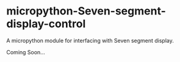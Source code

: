 # micropython-Seven-segment-display-control
A micropython module for interfacing with Seven segment display.

Coming Soon...
